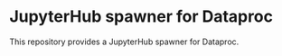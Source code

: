 # JupyterHub spawner for Dataproc

This repository provides a JupyterHub spawner for Dataproc.

<!-- The following tools leverage this spawner:
- Dataproc Hub: Google product that allow administrator to centrally manage environments directly from the AI Platform Notebook interface. See [documentation]()
- Dataproc Hub Custom: An example solution that shows how to further customize Dataproc Hub for your needs. See [guide]() and [companion code](https://github.com/GoogleCloudPlatform/ai-notebooks-extended) -->